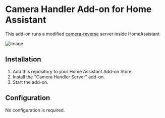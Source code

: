 # Camera Handler Add-on for Home Assistant

This add-on runs a modified [camera-reverse](https://github.com/DavidVentura) server inside HomeAssistant

![Image](https://github.com/user-attachments/assets/c7bad93d-54cb-4362-87cb-1767461c05ce)


## Installation

1. Add this repository to your Home Assistant Add-on Store.
2. Install the "Camera Handler Server" add-on.
3. Start the add-on.

## Configuration

No configuration is required.